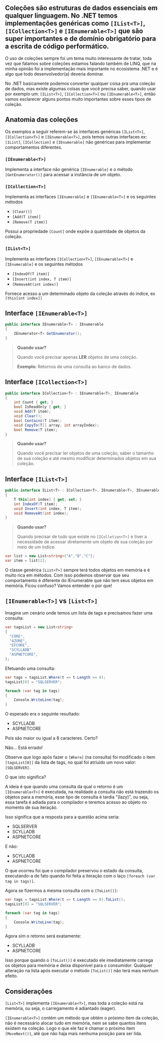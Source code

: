 ## Coleções são estruturas de dados essenciais em qualquer linguagem. No .NET temos implementações genéricas como `[IList<T>]`, `[ICollection<T>]` e `[IEnumerable<T>]` que são super importantes e de domínio obrigatório para a escrita de código performático.
  
O uso de coleções sempre foi um tema muito interessante de tratar, toda vez que falamos sobre coleções estamos falando também de LINQ, que na minha opinião foi a implementação
mais importante no ecosistema .NET e é algo que todo desenvolvedor(a) deveria dominar.
  
No .NET basicamente podemos converter qualquer coisa pra uma coleção de dados, mas existe algumas coisas que você precisa saber, quando usar por exemplo um: 
`[IList<T>]`, `[ICollection<T>]` ou `[IEnumerable<T>]`, então vamos esclarecer alguns pontos muito importantes sobre esses tipos de coleção.

## Anatomia das coleções

Os exemplos a seguir referem-se às interfaces genéricas `[IList<T>]`, `[ICollection<T>]` e `[IEnumerable<T>]`, pois temos outras interfaces ex: `[IList]`, `[ICollection]` e `[IEnumerable]` não genéricas para implementar comportamentos diferentes.

### `[IEnumerable<T>]`

Implementa a interface não genérica `[IEnumerable]` e o método `[GetEnumerator()]` para acessar a instância de um objeto.
  
### `[ICollection<T>]`
  
Implementa as interfaces `[IEnumerable]` e `[IEnumerable<T>]` e os seguintes métodos

- `[Clear()]`
- `[Add(T item)]`
- `[Remove(T item)]`

Possui a propriedade `[Count]` onde expõe a quantidade de objetos da coleção.
  
### `[IList<T>]`
  
Implementa as interfaces `[ICollection<T>]`, `[IEnumerable<T>]` e `[IEnumerable]` e os seguintes métodos

- `[IndexOf(T item)]`
- `[Insert(int index, T item)]`
- `[RemoveAt(int index)]`

Fornece acesso a um determinado objeto da coleção através do indice, ex `[this[int index]]`
  
  
## Interface `[IEnumerable<T>]`

```csharp
public interface IEnumerable<T> : IEnumerable
{
    IEnumerator<T> GetEnumerator();
}
```

> **Quando usar?**
> 
> Quando você precisar apenas **LER** objetos de uma coleção.
> 
> **Exemplo:**  Retornos de uma consulta ao banco de dados.

## Interface `[ICollection<T>]`

```csharp
public interface ICollection<T> : IEnumerable<T>, IEnumerable
{
    int Count { get; }
    bool IsReadOnly { get; }
    void Add(T item);
    void Clear();
    bool Contains(T item);
    void CopyTo(T[] array, int arrayIndex);
    bool Remove(T item);
}
```

> **Quando usar?**
> 
> Quando você precisar ler objetos de uma coleção, saber o tamanho de sua coleção e até mesmo modificar determinados objetos em sua coleção.

## Interface `[IList<T>]`

```csharp
public interface IList<T> : ICollection<T>, IEnumerable<T>, IEnumerable
{
    T this[int index] { get; set; }
    int IndexOf(T item);
    void Insert(int index, T item);
    void RemoveAt(int index);
}
```

> **Quando usar?**
> 
> Quando precisar de tudo que existe no `[IColletion<T>]` e tiver a necessidade de acessar diretamente um objeto de sua coleção por meio de um índice.

```csharp
var list = new List<string>{"A","B","C"};
var item = list[2];
```

O classe genérica `[List<T>]` sempre terá todos objetos em memória e é muito rica em métodos. Com isso podemos observar que seu comportamento é diferente do IEnumerable<T> que não tem seus objetos em memória. Ficou confuso? Vamos entender o por que!

## `[IEnumerable<T>]` vs `[List<T>]`

Imagine um cenário onde temos um lista de tags e precisamos fazer uma consulta:

```csharp  
var tagsList = new List<string>
{
  "CORE",
  "AZURE",
  "EFCORE",
  "SCYLLADB"
  "ASPNETCORE",
};  
```
Efetuando uma consulta:

```csharp
var tags = tagsList.Where(t => t.Length >= 8);
tagsList[0] = "SQLSERVER";

foreach (var tag in tags)
{
    Console.WriteLine(tag);
}
```
  
O esperado era o seguinte resultado:

- SCYLLADB
- ASPNETCORE
  
Pois são maior ou igual a 8 caracteres.
Certo?
  
Não... Está errado!  

Observe que logo após fazer o `[Where]` (na consulta) foi modificado o item `[tagsList[0]]` da lista de tags, no qual foi atriuido um novo valor: `[SQLSERVER]`.

O que isto significa?
  
A ideia é que quando uma consulta da qual o retorno é um `[IEnumerable<T>]` é executada, na realidade a consulta não está trazendo os objetos para a memória, esse tipo de consulta é tardia "(lazy)", ou seja, essa tarefa é adiada para o compilador e teremos acesso ao objeto no momento de sua iteração. 
  
Isso significa que a resposta para a questão acima seria:

- SQLSERVER
- SCYLLADB
- ASPNETCORE

E não:

- SCYLLADB
- ASPNETCORE

O que ocorreu foi que o compilador preservou o estado da consulta, executando-a de fato quando foi feita a iteração com o laço `[foreach (var tag in tags)]`.

Agora se fizermos a mesma consulta com o `[ToList()]`:

```csharp  
var tags = tagsList.Where(t => t.Length >= 8).ToList();
tagsList[0] = "SQLSERVER";

foreach (var tag in tags)
{
    Console.WriteLine(tag);
}
```  
  
Agora sim o retorno será exatamente:

- SCYLLADB
- ASPNETCORE
  
Isso porque quando o `[ToList()]` é executado ele imediatamente carrega os objetos para memória e deixa disponível para o consumidor. 
Qualquer alteração na lista após executar o método `[ToList()]` não terá mais nenhum efeito.

## Considerações

`[List<T>]` implementa `[IEnumerable<T>]`, mas toda a coleção está na memória, ou seja, o carregamento é adiantado (eager).
  
  
`[IEnumerable<T>]` contém um método que obtém o próximo item da coleção, não é necessário alocar tudo em memória, nem se sabe quantos itens existem na coleção.
Logo o que ele faz é chamar o próximo item `[MoveNext()]`, até que não haja mais nenhuma posição para ser lida.
